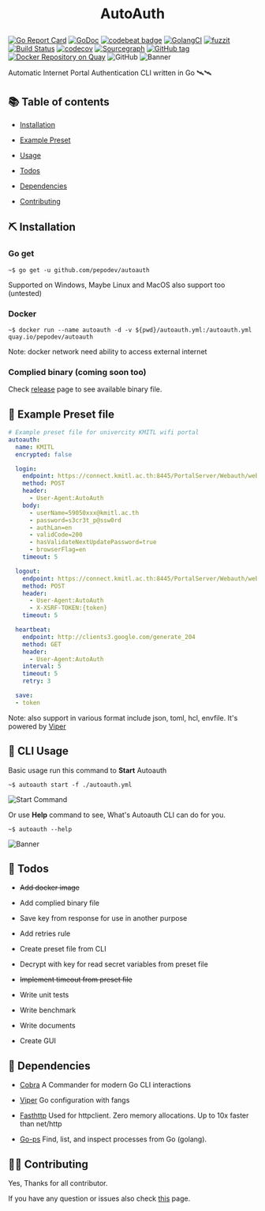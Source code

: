 # <p style="text-align: center;">AutoAuth</p>

[![Go Report Card](https://goreportcard.com/badge/github.com/pepodev/autoauth)](https://goreportcard.com/report/github.com/pepodev/autoauth) [![GoDoc](https://godoc.org/github.com/PePoDev/autoauth?status.svg)](http://godoc.org/github.com/PePoDev/autoauth) [![codebeat badge](https://codebeat.co/badges/b7d3c2af-ac18-457e-9ff0-4976f11061d3)](https://codebeat.co/projects/github-com-pepodev-autoauth-master) [![GolangCI](https://golangci.com/badges/github.com/PePoDev/autoauth.svg)](https://golangci.com) [![fuzzit](https://app.fuzzit.dev/badge?org_id=pepodev-gh)](https://app.fuzzit.dev/orgs/pepodev-gh/dashboard) [![Build Status](https://travis-ci.com/PePoDev/autoauth.svg?branch=master)](https://travis-ci.com/PePoDev/autoauth) [![codecov](https://codecov.io/gh/PePoDev/autoauth/branch/master/graph/badge.svg)](https://codecov.io/gh/PePoDev/autoauth) [![Sourcegraph](https://sourcegraph.com/github.com/PePoDev/autoauth/-/badge.svg)](https://sourcegraph.com/github.com/PePoDev/autoauth?badge) [![GitHub tag](https://img.shields.io/github/tag/PePoDev/autoauth.svg)]() [![Docker Repository on Quay](https://quay.io/repository/pepodev/autoauth/status "Docker Repository on Quay")](https://quay.io/repository/pepodev/autoauth) ![GitHub](https://img.shields.io/github/license/pepodev/autoauth)
![Banner](https://raw.githubusercontent.com/PePoDev/pepodev.github.io/master/doc-assets/autoauth/banner.png)

Automatic Internet Portal Authentication CLI written in Go 🛰🛰

## 📚 Table of contents

- [Installation](#-installation)

- [Example Preset](#-example-preset-file)

- [Usage](#-cli-usage)

- [Todos](#-todos)

- [Dependencies](#-dependencies)

- [Contributing](#️️-contributing)

## ⛏ Installation

### Go get

```console
~$ go get -u github.com/pepodev/autoauth
```

Supported on Windows, Maybe Linux and MacOS also support too (untested)

### Docker

```console
~$ docker run --name autoauth -d -v ${pwd}/autoauth.yml:/autoauth.yml quay.io/pepodev/autoauth
```

Note: docker network need ability to access external internet

### Complied binary (coming soon too)

Check [release](https://github.com/PePoDev/autoauth/releases) page to see available binary file.

## 📃 Example Preset file

```yml
# Example preset file for univercity KMITL wifi portal 
autoauth:
  name: KMITL
  encrypted: false

  login:
    endpoint: https://connect.kmitl.ac.th:8445/PortalServer/Webauth/webAuthAction!login.action
    method: POST
    header:
      - User-Agent:AutoAuth
    body:
      - userName=59050xxx@kmitl.ac.th
      - password=s3cr3t_p@ssw0rd
      - authLan=en
      - validCode=200
      - hasValidateNextUpdatePassword=true
      - browserFlag=en
    timeout: 5

  logout:
    endpoint: https://connect.kmitl.ac.th:8445/PortalServer/Webauth/webAuthAction!logout.action
    method: POST
    header:
      - User-Agent:AutoAuth
      - X-XSRF-TOKEN:{token}
    timeout: 5

  heartbeat:
    endpoint: http://clients3.google.com/generate_204
    method: GET
    header:
      - User-Agent:AutoAuth
    interval: 5
    timeout: 5
    retry: 3

  save:
  - token
```

Note: also support in various format include json, toml, hcl, envfile. It's powered by [Viper](https://github.com/spf13/viper)

## 📕 CLI Usage

Basic usage run this command to **Start** Autoauth

```console
~$ autoauth start -f ./autoauth.yml
```

![Start Command](https://raw.githubusercontent.com/PePoDev/pepodev.github.io/master/doc-assets/autoauth/screenshots/screenshot-2.png)

Or use **Help** command to see, What's Autoauth CLI can do for you.

```console
~$ autoauth --help
```

![Banner](https://raw.githubusercontent.com/PePoDev/pepodev.github.io/master/doc-assets/autoauth/screenshots/screenshot-1.png)

## 📝 Todos

- ~~Add docker image~~

- Add complied binary file

- Save key from response for use in another purpose

- Add retries rule

- Create preset file from CLI

- Decrypt with key for read secret variables from preset file

- ~~Implement timeout from preset file~~

- Write unit tests

- Write benchmark

- Write documents

- Create GUI

## 🛒 Dependencies

- [Cobra](https://github.com/spf13/cobra) A Commander for modern Go CLI interactions

- [Viper](https://github.com/spf13/viper) Go configuration with fangs

- [Fasthttp](https://github.com/valyala/fasthttp) Used for httpclient. Zero memory allocations. Up to 10x faster than net/http

- [Go-ps](https://github.com/mitchellh/go-ps) Find, list, and inspect processes from Go (golang).

## 🕵️‍♀️ Contributing

Yes, Thanks for all contributor.

If you have any question or issues also check [this](https://github.com/PePoDev/autoauth/issues/new) page.
